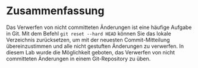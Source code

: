 # Zusammenfassung

Das Verwerfen von nicht committeten Änderungen ist eine häufige Aufgabe in Git. Mit dem Befehl `git reset --hard HEAD` können Sie das lokale Verzeichnis zurücksetzen, um mit der neuesten Commit-Mitteilung übereinzustimmen und alle nicht gestuften Änderungen zu verwerfen. In diesem Lab wurde die Möglichkeit geboten, das Verwerfen von nicht committeten Änderungen in einem Git-Repository zu üben.
